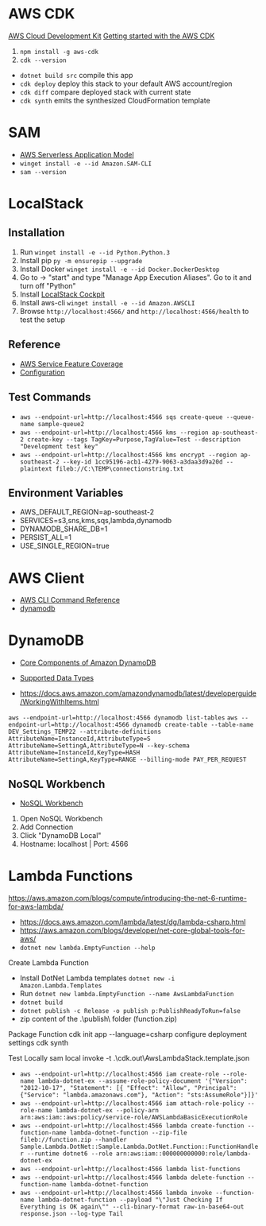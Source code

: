 # AWS CDK

[AWS Cloud Development Kit](https://aws.amazon.com/cdk/)
[Getting started with the AWS CDK](https://docs.aws.amazon.com/cdk/v2/guide/getting_started.html)

1. ```npm install -g aws-cdk``` 
2. ```cdk --version``` 


* `dotnet build src` compile this app
* `cdk deploy`       deploy this stack to your default AWS account/region
* `cdk diff`         compare deployed stack with current state
* `cdk synth`        emits the synthesized CloudFormation template

# SAM

- [AWS Serverless Application Model](https://aws.amazon.com/serverless/sam/)
- ```winget install -e --id Amazon.SAM-CLI```
- ```sam --version```

# LocalStack 
## Installation

1. Run ```winget install -e --id Python.Python.3``` 
2. Install pip  ```py -m ensurepip --upgrade```
3. Install Docker ```winget install -e --id Docker.DockerDesktop```
4. Go to -> "start" and type "Manage App Execution Aliases". Go to it and turn off "Python"
5. Install [LocalStack Cockpit](https://docs.localstack.cloud/get-started/cockpit/)
7. Install aws-cli ```winget install -e --id Amazon.AWSCLI```
8. Browse ```http://localhost:4566/``` and ```http://localhost:4566/health``` to test the setup

## Reference
- [AWS Service Feature Coverage](https://docs.localstack.cloud/aws/feature-coverage/)
- [Configuration](https://docs.localstack.cloud/localstack/configuration/)

## Test Commands

- ```aws --endpoint-url=http://localhost:4566 sqs create-queue --queue-name sample-queue2```
- ```aws --endpoint-url=http://localhost:4566 kms --region ap-southeast-2 create-key --tags TagKey=Purpose,TagValue=Test --description "Development test key"```
- ```aws --endpoint-url=http://localhost:4566 kms encrypt --region ap-southeast-2 --key-id 1cc95196-acb1-4279-9063-a3daa3d9a20d --plaintext fileb://C:\TEMP\connectionstring.txt```

## Environment Variables

- AWS_DEFAULT_REGION=ap-southeast-2
- SERVICES=s3,sns,kms,sqs,lambda,dynamodb
- DYNAMODB_SHARE_DB=1
- PERSIST_ALL=1
- USE_SINGLE_REGION=true


# AWS Client

- [AWS CLI Command Reference](https://awscli.amazonaws.com/v2/documentation/api/latest/index.html)
- [dynamodb](https://awscli.amazonaws.com/v2/documentation/api/latest/reference/dynamodb/index.html)

# DynamoDB

- [Core Components of Amazon DynamoDB](https://docs.aws.amazon.com/amazondynamodb/latest/developerguide/HowItWorks.CoreComponents.html)

- [Supported Data Types](https://docs.aws.amazon.com/amazondynamodb/latest/developerguide/MidLevelAPILimitations.SupportedTypes.html)
- https://docs.aws.amazon.com/amazondynamodb/latest/developerguide/WorkingWithItems.html

```aws --endpoint-url=http://localhost:4566 dynamodb list-tables```
```aws --endpoint-url=http://localhost:4566 dynamodb create-table --table-name DEV_Settings_TEMP22 --attribute-definitions AttributeName=InstanceId,AttributeType=S AttributeName=SettingA,AttributeType=N --key-schema AttributeName=InstanceId,KeyType=HASH AttributeName=SettingA,KeyType=RANGE --billing-mode PAY_PER_REQUEST```

## NoSQL Workbench
- [NoSQL Workbench](https://docs.aws.amazon.com/amazondynamodb/latest/developerguide/workbench.settingup.html)

1. Open NoSQL Workbench
2. Add Connection
3. Click "DynamoDB Local"
4. Hostname: localhost | Port: 4566

# Lambda Functions

https://aws.amazon.com/blogs/compute/introducing-the-net-6-runtime-for-aws-lambda/

- https://docs.aws.amazon.com/lambda/latest/dg/lambda-csharp.html
- https://aws.amazon.com/blogs/developer/net-core-global-tools-for-aws/
- ```dotnet new lambda.EmptyFunction --help```

Create Lambda Function
- Install DotNet Lambda templates ```dotnet new -i Amazon.Lambda.Templates```
- Run ```dotnet new lambda.EmptyFunction --name AwsLambdaFunction```
- ```dotnet build```
- ```dotnet publish -c Release -o publish p:PublishReadyToRun=false```
- zip content of the .\publish\ folder (function.zip)

Package Function
cdk init app --language=csharp
configure deployment settings
cdk synth

Test Locally
sam local invoke -t .\cdk.out\AwsLambdaStack.template.json





- ```aws --endpoint-url=http://localhost:4566 iam create-role --role-name lambda-dotnet-ex --assume-role-policy-document '{"Version": "2012-10-17", "Statement": [{ "Effect": "Allow", "Principal": {"Service": "lambda.amazonaws.com"}, "Action": "sts:AssumeRole"}]}'```
- ```aws --endpoint-url=http://localhost:4566 iam attach-role-policy --role-name lambda-dotnet-ex --policy-arn arn:aws:iam::aws:policy/service-role/AWSLambdaBasicExecutionRole```
- ```aws --endpoint-url=http://localhost:4566 lambda create-function --function-name lambda-dotnet-function --zip-file fileb://function.zip --handler Sample.Lambda.DotNet::Sample.Lambda.DotNet.Function::FunctionHandler --runtime dotnet6 --role arn:aws:iam::000000000000:role/lambda-dotnet-ex```
- ```aws --endpoint-url=http://localhost:4566 lambda list-functions```
- ```aws --endpoint-url=http://localhost:4566 lambda delete-function --function-name lambda-dotnet-function```
- ```aws --endpoint-url=http://localhost:4566 lambda invoke --function-name lambda-dotnet-function --payload "\"Just Checking If Everything is OK again\"" --cli-binary-format raw-in-base64-out response.json --log-type Tail```



